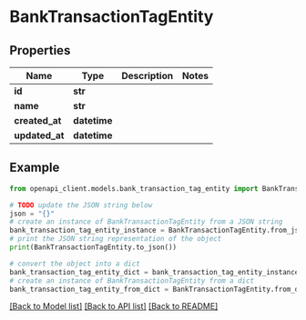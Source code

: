 # BankTransactionTagEntity


## Properties

Name | Type | Description | Notes
------------ | ------------- | ------------- | -------------
**id** | **str** |  | 
**name** | **str** |  | 
**created_at** | **datetime** |  | 
**updated_at** | **datetime** |  | 

## Example

```python
from openapi_client.models.bank_transaction_tag_entity import BankTransactionTagEntity

# TODO update the JSON string below
json = "{}"
# create an instance of BankTransactionTagEntity from a JSON string
bank_transaction_tag_entity_instance = BankTransactionTagEntity.from_json(json)
# print the JSON string representation of the object
print(BankTransactionTagEntity.to_json())

# convert the object into a dict
bank_transaction_tag_entity_dict = bank_transaction_tag_entity_instance.to_dict()
# create an instance of BankTransactionTagEntity from a dict
bank_transaction_tag_entity_from_dict = BankTransactionTagEntity.from_dict(bank_transaction_tag_entity_dict)
```
[[Back to Model list]](../README.md#documentation-for-models) [[Back to API list]](../README.md#documentation-for-api-endpoints) [[Back to README]](../README.md)


